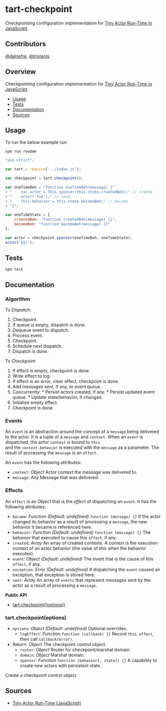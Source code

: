 # tart-checkpoint

Checkpointing configuration implementation for [Tiny Actor Run-Time in JavaScript](https://github.com/organix/tartjs).

## Contributors

[@dalnefre](https://github.com/dalnefre), [@tristanls](https://github.com/tristanls)

## Overview

Checkpointing configuration implementation for [Tiny Actor Run-Time in JavaScript](https://github.com/organix/tartjs).

  * [Usage](#usage)
  * [Tests](#tests)
  * [Documentation](#documentation)
  * [Sources](#sources)

## Usage

To run the below example run:

    npm run readme

```javascript
"use strict";

var tart = require('../index.js');

var checkpoint = tart.checkpoint();

var oneTimeBeh = "function oneTimeBeh(message) {"
+ "    var actor = this.sponsor(this.state.createdBeh);" // create
+ "    actor('foo');" // send
+ "    this.behavior = this.state.becomeBeh;" // become
+ "}";

var oneTimeState = {
    createdBeh: "function createdBeh(message) {}",
    becomeBeh: "function becomeBeh(message) {}"
};

var actor = checkpoint.sponsor(oneTimeBeh, oneTimeState);
actor('bar');

```

## Tests

    npm test

## Documentation

### Algorithm

To _Dispatch_:
  1. Checkpoint.
  2. If queue is empty, dispatch is done.
  3. Dequeue event to dispatch.
  4. Process event.
  5. Checkpoint.
  6. Schedule next dispatch.
  7. Dispatch is done.

To _Checkpoint_:
  1. If effect is empty, checkpoint is done.
  2. Write effect to log.
  3. If effect is an error, clear effect, checkpoint is done.
  4. Add messages sent, if any, to event queue.
  5. Concurrently:
    * Persist actors created, if any.
    * Persist updated event queue.
    * Update state/behavior, if changed.
  6. Initialize empty effect.
  7. Checkpoint is done.

### Events

An `event` is an abstraction around the concept of a `message` being delivered to the actor. 
It is a tuple of a `message` and `context`. 
When an `event` is dispatched, the actor `context` is bound to `this`  
and the `context.behavior` is executed with the `message` as a parameter. 
The result of processing the `message` is an `effect`.

An `event` has the following attributes:
  * `context`: _Object_ Actor context the message was delivered to.
  * `message`: _Any_ Message that was delivered.

### Effects

An `effect` is an _Object_ that is the _effect_ of dispatching an `event`. It has the following attributes:
  * `became`: _Function_ _(Default: undefined)_ `function (message) {}` If the actor changed its behavior as a result of processing a `message`, the new behavior it became is referenced here.
  * `behavior`: _Function_ _(Default: undefined)_ `function (message) {}` The behavior that executed to cause this `effect`, if any.
  * `created`: _Array_ An array of created contexts. A context is the execution context of an actor behavior (the value of _this_ when the behavior executes).
  * `event`: _Object_ _(Default: undefined)_ The event that is the cause of this `effect`, if any.
  * `exception`: _Error_ _(Default: undefined)_ If dispatching the `event` caused an exception, that exception is stored here.
  * `sent`: _Array_ An array of `events` that represent messages sent by the actor as a result of processing a `message`.

**Public API**

  * [tart.checkpoint(\[options\])](#tartcheckpointoptions)

### tart.checkpoint(options)

  * `options`: _Object_ _(Default: undefined)_ Optional overrides.  
    * `logEffect`: _Function_ `function (callback) {}` 
        Record `this.effect`, then call `callback(error)`.
  * Return: _Object_ The checkpoint control object.
    * `router`: _Object_ Router for checkpoint/marshal domain.
    * `domain`: _Object_ Marshal domain.
    * `sponsor`: _Function_ `function (behavior[, state]) {}` 
        A capability to create new actors with persistent state.

Create a checkpoint control object.

## Sources

  * [Tiny Actor Run-Time (JavaScript)](https://github.com/organix/tartjs)
